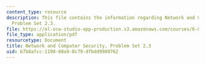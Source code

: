 ```yaml
---
content_type: resource
description: This file contains the information regarding Network and Computer Security,
  Problem Set 2.3.
file: https://ol-ocw-studio-app-production.s3.amazonaws.com/courses/6-857-network-and-computer-security-spring-2014/b7b8afcc119880a98c79dfbdd9909762_MIT6_857S14_2.3.pdf
file_type: application/pdf
resourcetype: Document
title: Network and Computer Security, Problem Set 2.3
uid: b7b8afcc-1198-80a9-8c79-dfbdd9909762
---
```

